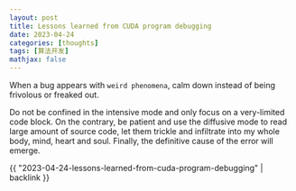 ```yaml
---
layout: post
title: Lessons learned from CUDA program debugging
date: 2023-04-24
categories: [thoughts]
tags: [算法开发]
mathjax: false
---
```


When a bug appears with `weird phenomena`, calm down instead of being frivolous or freaked out.

Do not be confined in the intensive mode and only focus on a very-limited code block. On the contrary, be patient and use the diffusive mode to read large amount of source code, let them trickle and infiltrate into my whole body, mind, heart and soul. Finally, the definitive cause of the error will emerge.

{{ "2023-04-24-lessons-learned-from-cuda-program-debugging" | backlink }}
